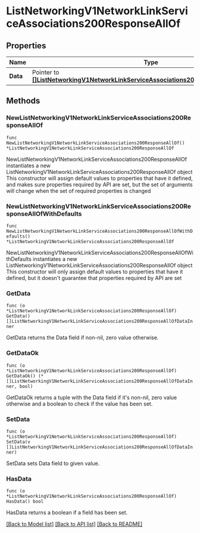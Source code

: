 # ListNetworkingV1NetworkLinkServiceAssociations200ResponseAllOf

## Properties

Name | Type | Description | Notes
------------ | ------------- | ------------- | -------------
**Data** | Pointer to [**[]ListNetworkingV1NetworkLinkServiceAssociations200ResponseAllOfDataInner**](ListNetworkingV1NetworkLinkServiceAssociations200ResponseAllOfDataInner.md) |  | [optional] 

## Methods

### NewListNetworkingV1NetworkLinkServiceAssociations200ResponseAllOf

`func NewListNetworkingV1NetworkLinkServiceAssociations200ResponseAllOf() *ListNetworkingV1NetworkLinkServiceAssociations200ResponseAllOf`

NewListNetworkingV1NetworkLinkServiceAssociations200ResponseAllOf instantiates a new ListNetworkingV1NetworkLinkServiceAssociations200ResponseAllOf object
This constructor will assign default values to properties that have it defined,
and makes sure properties required by API are set, but the set of arguments
will change when the set of required properties is changed

### NewListNetworkingV1NetworkLinkServiceAssociations200ResponseAllOfWithDefaults

`func NewListNetworkingV1NetworkLinkServiceAssociations200ResponseAllOfWithDefaults() *ListNetworkingV1NetworkLinkServiceAssociations200ResponseAllOf`

NewListNetworkingV1NetworkLinkServiceAssociations200ResponseAllOfWithDefaults instantiates a new ListNetworkingV1NetworkLinkServiceAssociations200ResponseAllOf object
This constructor will only assign default values to properties that have it defined,
but it doesn't guarantee that properties required by API are set

### GetData

`func (o *ListNetworkingV1NetworkLinkServiceAssociations200ResponseAllOf) GetData() []ListNetworkingV1NetworkLinkServiceAssociations200ResponseAllOfDataInner`

GetData returns the Data field if non-nil, zero value otherwise.

### GetDataOk

`func (o *ListNetworkingV1NetworkLinkServiceAssociations200ResponseAllOf) GetDataOk() (*[]ListNetworkingV1NetworkLinkServiceAssociations200ResponseAllOfDataInner, bool)`

GetDataOk returns a tuple with the Data field if it's non-nil, zero value otherwise
and a boolean to check if the value has been set.

### SetData

`func (o *ListNetworkingV1NetworkLinkServiceAssociations200ResponseAllOf) SetData(v []ListNetworkingV1NetworkLinkServiceAssociations200ResponseAllOfDataInner)`

SetData sets Data field to given value.

### HasData

`func (o *ListNetworkingV1NetworkLinkServiceAssociations200ResponseAllOf) HasData() bool`

HasData returns a boolean if a field has been set.


[[Back to Model list]](../README.md#documentation-for-models) [[Back to API list]](../README.md#documentation-for-api-endpoints) [[Back to README]](../README.md)


